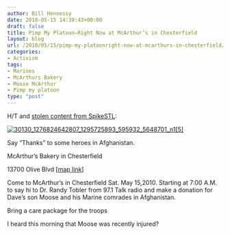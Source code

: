 ```yaml
---
author: Bill Hennessy
date: 2010-05-15 14:39:43+00:00
draft: false
title: Pimp My Platoon—Right Now at McArthur’s in Chesterfield
layout: blog
url: /2010/05/15/pimp-my-platoonright-now-at-mcarthurs-in-chesterfield/
categories:
- Activism
tags:
- Marines
- McArthurs Bakery
- Moose McArthur
- Pimp my platoon
type: "post"
---
```


H/T and [stolen content from SpikeSTL](https://spikestl.wordpress.com/2010/05/14/mcarthurs-bakery-pimp-my-platoon/):

 

[![30130_1276824642807_1295725893_595932_5648701_n1[5]](https://hennessysview.com/wp-content/uploads/2010/05/30130_1276824642807_1295725893_595932_5648701_n15_thumb.jpg)
](https://hennessysview.com/wp-content/uploads/2010/05/30130_1276824642807_1295725893_595932_5648701_n15.jpg)

 

Say “Thanks” to some heroes in Afghanistan. 

 

McArthur’s Bakery in Chesterfield

 

13700 Olive Blvd [[map link](https://maps.google.com/maps?q=13700+olive+blvd+chesterfield+mo&ie=UTF8&hq=&hnear=13700+Olive+Blvd,+Chesterfield,+St+Louis,+Missouri+63017&gl=us&ei=lrHuS_ZLwfjwBsfD2P0K&ved=0CBMQ8gEwAA&z=16)]

 

Come to McArthur’s in Chesterfield Sat. May 15,2010. Starting at 7:00 A.M. to say hi to Dr. Randy Tobler from 97.1 Talk radio and make a donation for Dave’s son Moose and his Marine comrades in Afghanistan.

 

Bring a care package for the troops

 

I heard this morning that Moose was recently injured?
